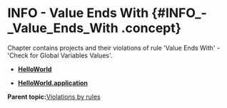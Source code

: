 # INFO - Value Ends With {#INFO_-_Value_Ends_With .concept}

Chapter contains projects and their violations of rule 'Value Ends With' - 'Check for Global Variables Values'.

-   **[HelloWorld](../../qa/rules/Value_Ends_With/violation2.md)**  

-   **[HelloWorld.application](../../qa/rules/Value_Ends_With/violation1.md)**  


**Parent topic:**[Violations by rules](../../qa/common/violationsByRules.md)

